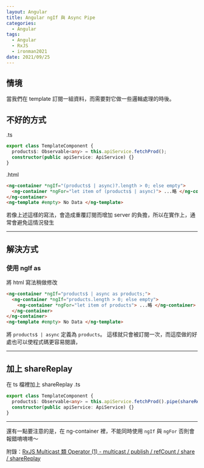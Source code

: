 ```yaml
---
layout: Angular
title: Angular ngIf 與 Async Pipe
categories:
  - Angular
tags:
  - Angular
  - RxJS
  - ironman2021
date: 2021/09/25
---
```


## 情境

當我們在 template 訂閱一組資料，而需要對它做一些邏輯處理的時後。

## 不好的方式

.ts

```ts
export class TemplateComponent {
  products$: Observable<any> = this.apiService.fetchProd();
  constructor(public apiService: ApiService) {}
}
```

.html

```html
<ng-container *ngIf="(products$ | async)?.length > 0; else empty">
  <ng-container *ngFor="let item of (products$ | async)"> ...略 </ng-container>
</ng-container>
<ng-template #empty> No Data </ng-template>
```

若像上述這樣的寫法，會造成重覆訂閱而增加 server 的負擔，所以在實作上，通常會避免這情況發生

---

## 解決方式

### 使用 ngIf as

將 html 寫法稍做修改

```html
<ng-container *ngIf="products$ | async as products;">
  <ng-container *ngIf="products.length > 0; else empty">
    <ng-container *ngFor="let item of products"> ...略 </ng-container>
  </ng-container>
</ng-container>
<ng-template #empty> No Data </ng-template>
```

將 `products$ | async` 定義為 `products`。
這樣就只會被訂閱一次，而這麼做的好處也可以使程式碼更容易閱讀，

---

## 加上 shareReplay

在 ts 檔裡加上 shareReplay
.ts

```ts
export class TemplateComponent {
  products$: Observable<any> = this.apiService.fetchProd().pipe(shareReplay());
  constructor(public apiService: ApiService) {}
}
```

---

還有一點要注意的是，在 ng-container 裡，不能同時使用 `ngIf` 與 `ngFor` 否則會報錯唷唷唷～

附錄：[RxJS Multicast 類 Operator (1) - multicast / publish / refCount / share / shareReplay](https://ithelp.ithome.com.tw/articles/10253517)

<!-- https://www.jianshu.com/p/0f5332f2bbf8 -->
